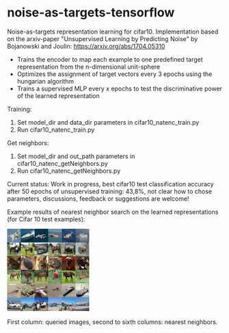 # noise-as-targets-tensorflow
Noise-as-targets representation learning for cifar10. 
Implementation based on the arxiv-paper "Unsupervised Learning by Predicting Noise" by Bojanowski and Joulin: https://arxiv.org/abs/1704.05310

- Trains the encoder to map each example to one predefined target representation from the n-dimensional unit-sphere
- Optimizes the assignment of target vectors every 3 epochs using the hungarian algorithm
- Trains a supervised MLP every x epochs to test the discriminative power of the learned representation

Training:
1. Set model_dir and data_dir parameters in cifar10_natenc_train.py
2. Run cifar10_natenc_train.py

Get neighbors:
1. Set model_dir and out_path parameters in cifar10_natenc_getNeighbors.py
2. Run cifar10_natenc_getNeighbors.py

Current status: Work in progress, best cifar10 test classification accuracy after 50 epochs of unsupervised training: 43,8%, not clear how to chose parameters, discussions, feedback or suggestions are welcome!

Example results of nearest neighbor search on the learned representations (for Cifar 10 test examples):

![Examples for nearest neighbor search](neighbors.png?raw=true "Examples for nearest neighbor search")

First column: queried images, second to sixth columns: nearest neighbors.
